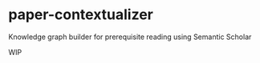 # paper-contextualizer
Knowledge graph builder for prerequisite reading using Semantic Scholar

WIP

